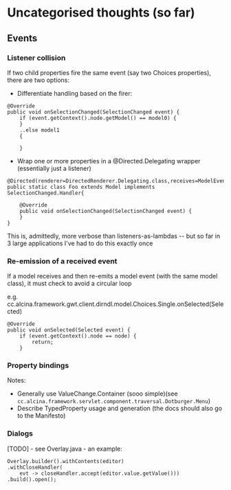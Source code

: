 # Uncategorised thoughts (so far)

## Events

### Listener collision

If two child properties fire the same event (say two Choices properties), there are two options:

- Differentiate handling based on the firer:

```
@Override
public void onSelectionChanged(SelectionChanged event) {
	if (event.getContext().node.getModel() == model0) {
	}
	..else model1
	{

	}

```

- Wrap one or more properties in a @Directed.Delegating wrapper (essentially just a listener)

```
@Directed(renderer=DirectedRenderer.Delegating.class,receives=ModelEvents.SelectionChanged.class)
public static class Foo extends Model implements SelectionChanged.Handler{

	@Override
	public void onSelectionChanged(SelectionChanged event) {
	}
}
```

This is, admittedly, more verbose than listeners-as-lambdas -- but so far in 3 large applications I've had to
do this exactly once

### Re-emission of a received event

If a model receives and then re-emits a model event (with the same model class), it must check to avoid a circular loop

e.g. cc.alcina.framework.gwt.client.dirndl.model.Choices.Single.onSelected(Selected)

```
@Override
public void onSelected(Selected event) {
	if (event.getContext().node == node) {
		return;
	}
```

### Property bindings

Notes:

- Generally use ValueChange.Container (sooo simple)(see `cc.alcina.framework.servlet.component.traversal.Dotburger.Menu`)
- Describe TypedProperty usage and generation (the docs should also go to the Manifesto)

### Dialogs

[TODO] - see Overlay.java - an example:

```
Overlay.builder().withContents(editor)
.withCloseHandler(
	evt -> closeHandler.accept(editor.value.getValue()))
.build().open();
```
